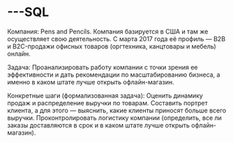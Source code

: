 # ---SQL
Компания: 
Pens and Pencils. Компания базируется в США и там же осуществляет свою деятельность. С марта 2017 года её профиль — B2B и B2C-продажи офисных товаров (оргтехника, канцтовары и мебель) онлайн.

Задача:
Проанализировать работу компании с точки зрения ее эффективности и дать рекомендации по масштабированию бизнеса, а именно в каком штате лучше открыть офлайн-магазин.

Конкретные шаги (формализованная задача):
Оценить динамику продаж и распределение выручки по товарам.
Составить портрет клиента, а для этого — выяснить, какие клиенты приносят больше всего выручки.
Проконтролировать логистику компании (определить, все ли заказы доставляются в срок и в каком штате лучше открыть офлайн-магазин).
